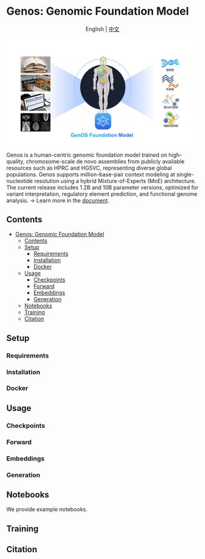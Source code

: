 # Genos: Genomic Foundation Model

<p align="center">
  English | <a href="README_zh.md">中文</a>
</p>

![Genos](Genos.20251011.png)

Genos is a human-centric genomic foundation model trained on high-quality, chromosome-scale de novo assemblies from publicly available resources such as HPRC and HGSVC, representing diverse global populations. Genos supports million–base-pair context modeling at single-nucleotide resolution using a hybrid Mixture-of-Experts (MoE) architecture. The current release includes 1.2B and 10B parameter versions, optimized for variant interpretation, regulatory element prediction, and functional genome analysis.
→ Learn more in the <a href="Documents/README.md">document</a>.
## Contents

- [Genos: Genomic Foundation Model](#genosgenomicfoundationmodel)
  - [Contents](#contents)
  - [Setup](#setup)
    - [Requirements](#requirements)
    - [Installation](#installation)
    - [Docker](#docker)
  - [Usage](#usage)
    - [Checkpoints](#checkpoints)
    - [Forward](#forward)
    - [Embeddings](#embeddings)
    - [Generation](#generation)
  - [Notebooks](#notebooks)
  - [Training](#training)
  - [Citation](#citation)
  
## Setup

### Requirements

### Installation

### Docker

## Usage

### Checkpoints

### Forward

### Embeddings

### Generation

## Notebooks
We provide example notebooks.

## Training

## Citation